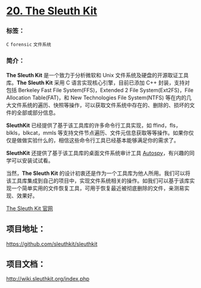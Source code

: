 # [20. The Sleuth Kit](https://github.com/sleuthkit/sleuthkit)

### 标签：

`C`  `forensic`  `文件系统`

### 简介：

**The Sleuth Kit** 是一个致力于分析微软和 Unix 文件系统及硬盘的开源取证工具库。**The Sleuth Kit** 采用 C 语言实现核心引擎，目前已添加 C++ 封装，支持对包括 Berkeley Fast File System(FFS)，Extended 2 File System(Ext2FS)，File Allocation Table(FAT)，和 New Technologies File System(NTFS) 等在内的几大文件系统的遍历、快照等操作，可以获取文件系统中存在的、删除的、损坏的文件的全部或部分信息。

**SleuthKit** 已经提供了基于该工具库的许多命令行工具实现，如 ffind，fls， blkls，blkcat，mmls 等支持文件节点遍历、文件元信息获取等等操作。如果你仅仅是做做实验什么的，相信这些命令行工具已经基本能够满足你的需求了。

**SleuthKit** 还提供了基于该工具库的桌面文件系统审计工具 [Autospy](http://www.sleuthkit.org/autopsy/)，有兴趣的同学可以安装试试看。

当然，**The Sleuth Kit** 的设计初衷还是作为一个工具库为他人所用。我们可以将该工具库集成到自己的项目中，实现文件系统相关的操作。如我们可以基于该库实现一个简单实用的文件恢复工具，可用于恢复最近被彻底删除的文件，亲测易实现、效果好。

[The Sleuth Kit 官网](https://www.sleuthkit.org/sleuthkit)

## 项目地址：

https://github.com/sleuthkit/sleuthkit

## 项目文档：

http://wiki.sleuthkit.org/index.php

